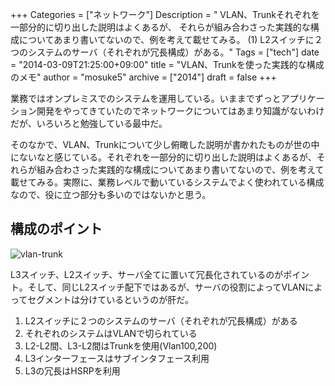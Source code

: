 +++
Categories = ["ネットワーク"]
Description = " VLAN、Trunkそれぞれを一部分的に切り出した説明はよくあるが、 それらが組み合わさった実践的な構成についてあまり書いてないので、例を考えて載せてみる。    (1) L2スイッチに２つのシステムのサーバ（それぞれが冗長構成）がある。"
Tags = ["tech"]
date = "2014-03-09T21:25:00+09:00"
title = "VLAN、Trunkを使った実践的な構成のメモ"
author = "mosuke5"
archive = ["2014"]
draft = false
+++

業務ではオンプレミスでのシステムを運用している。いままでずっとアプリケーション開発をやってきていたのでネットワークについてはあまり知識がないわけだが、いろいろと勉強している最中だ。

そのなかで、VLAN、Trunkについて少し俯瞰した説明が書かれたものが世の中にないなと感じている。それぞれを一部分的に切り出した説明はよくあるが、それらが組み合わさった実践的な構成についてあまり書いてないので、例を考えて載せてみる。実際に、業務レベルで動いているシステムでよく使われている構成なので、役に立つ部分も多いのではないかと思う。
<!--more-->

## 構成のポイント
![vlan-trunk](/image/vlan_trunk.jpg)

L3スイッチ、L2スイッチ、サーバ全てに置いて冗長化されているのがポイント。そして、同じL2スイッチ配下ではあるが、サーバの役割によってVLANによってセグメントは分けているというのが肝だ。

1. L2スイッチに２つのシステムのサーバ（それぞれが冗長構成）がある
1. それぞれのシステムはVLANで切られている
1. L2-L2間、L3-L2間はTrunkを使用(Vlan100,200)
1. L3インターフェースはサブインタフェース利用
1. L3の冗長はHSRPを利用
